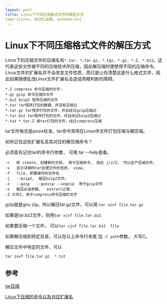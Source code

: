 ```yaml
---
layout: post
title: Linux下不同压缩格式文件的解压方式
tags:[Linux, 自动化运维, automation]
---
```

# Linux下不同压缩格式文件的解压方式
Linux下的压缩文件的后缀名有`*.tar, *.tar.gz, *.tgz, *.gz, *.Z, *.bz2`。这代表这些文件被不同的压缩技术所压缩，因此解压缩时便使用不同的压缩命令。Linux文件的扩展名并不会改变文件性质，而只是让你清楚这是什么格式文件，因此如果随便乱改Linux文件扩展名会造成肉眼判断的障碍。

```
*.Z compress 命令压缩的文件；
*.gz gzip 命令压缩的文件
*.bz2 bzip2 程序压缩的文件
*.tar tar程序打包的数据，并没有压缩过
*.tar.gz tar程序打包的文件，并且经过gzip压缩过
*.tar.bz2 tar程序打包的文件，并且经过bzip2压缩过
*.taz *.tar.Z 用tar打包的文件，经过compress压缩
```

tar文件格式是posix标准，tar命令常用在Linux中文件打包压缩与解压缩。

如何记住这些扩展名及其对应的解压缩命令？

必须首先记住tar的命令行参数， 可用 tar --help查看。

```
-c   即 create, 创建新的文档， 用于压缩命令， 结合 j/z/Z， 可以生产压缩文件。
-v	 显示详细的tar处理文件的信息， view, 
-f   file, 即要操作的文件名
-j   --bzip2,  解压bzip2文件。
-z   --gzip   --gunzip --ungzip  用于gzip文件
-x	 解压必选参数，  extract之意。  
-Z 大写Z, 用于compress命令压缩的文件
```

gzip就是gnu zip。所以解压tar.gz文件，可以用 `tar xzvf file.tar.gz`

如果是tar.bz2文件，则用`tar xjvf file.tar.bz2`

如果要压缩一个文件， 可以`tar cjvf file.tar.bz2  file`

如果解压缩到特定目录，可以在以上命令行末尾 加 `-C path`参数， 大写C。

解压文件中特定的文件，可以

`tar zxvf file.tar.gz  *.txt`

## 参考

[tar压缩](https://www.cnblogs.com/nuo010/p/16012283.html)

[Linux下压缩的命令以及对应扩展名](https://blog.csdn.net/lc522108813/article/details/45601861?spm=1001.2101.3001.6661.1&utm_medium=distribute.pc_relevant_t0.none-task-blog-2%7Edefault%7ECTRLIST%7ERate-1.pc_relevant_antiscanv2&depth_1-utm_source=distribute.pc_relevant_t0.none-task-blog-2%7Edefault%7ECTRLIST%7ERate-1.pc_relevant_antiscanv2&utm_relevant_index=1)

